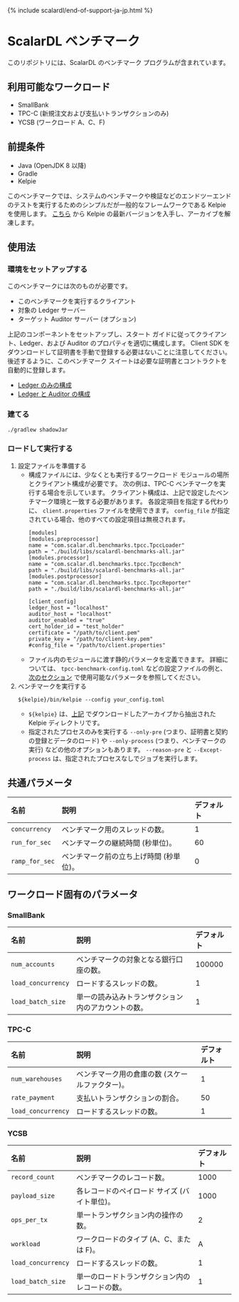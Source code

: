 {% include scalardl/end-of-support-ja-jp.html %}

# ScalarDL ベンチマーク

このリポジトリには、ScalarDL のベンチマーク プログラムが含まれています。

## 利用可能なワークロード

- SmallBank
- TPC-C (新規注文および支払いトランザクションのみ)
- YCSB (ワークロード A、C、F)

## 前提条件

- Java (OpenJDK 8 以降)
- Gradle
- Kelpie

このベンチマークでは、システムのベンチマークや検証などのエンドツーエンドのテストを実行するためのシンプルだが一般的なフレームワークである Kelpie を使用します。 [こちら](https://github.com/scalar-labs/kelpie) から Kelpie の最新バージョンを入手し、アーカイブを解凍します。

## 使用法

### 環境をセットアップする

このベンチマークには次のものが必要です。
- このベンチマークを実行するクライアント
- 対象の Ledger サーバー
- ターゲット Auditor サーバー (オプション)

上記のコンポーネントをセットアップし、スタート ガイドに従ってクライアント、Ledger、および Auditor のプロパティを適切に構成します。 Client SDK をダウンロードして証明書を手動で登録する必要はないことに注意してください。 後述するように、このベンチマーク スイートは必要な証明書とコントラクトを自動的に登録します。

- [Ledger のみの構成](https://github.com/scalar-labs/scalardl/blob/master/docs/getting-started.md)
- [Ledger と Auditor の構成](https://github.com/scalar-labs/scalardl/blob/master/docs/getting-started-auditor.md)

### 建てる

```console
./gradlew shadowJar
```

### ロードして実行する

1. 設定ファイルを準備する
   - 構成ファイルには、少なくとも実行するワークロード モジュールの場所とクライアント構成が必要です。 次の例は、TPC-C ベンチマークを実行する場合を示しています。 クライアント構成は、上記で設定したベンチマーク環境と一致する必要があります。 各設定項目を指定する代わりに、 `client.properties` ファイルを使用できます。 `config_file` が指定されている場合、他のすべての設定項目は無視されます。
     ```
     [modules]
     [modules.preprocessor]
     name = "com.scalar.dl.benchmarks.tpcc.TpccLoader"
     path = "./build/libs/scalardl-benchmarks-all.jar"
     [modules.processor]
     name = "com.scalar.dl.benchmarks.tpcc.TpccBench"
     path = "./build/libs/scalardl-benchmarks-all.jar"
     [modules.postprocessor]
     name = "com.scalar.dl.benchmarks.tpcc.TpccReporter"
     path = "./build/libs/scalardl-benchmarks-all.jar"

     [client_config]
     ledger_host = "localhost"
     auditor_host = "localhost"
     auditor_enabled = "true"
     cert_holder_id = "test_holder"
     certificate = "/path/to/client.pem"
     private_key = "/path/to/client-key.pem"
     #config_file = "/path/to/client.properties"
     ```
   - ファイル内のモジュールに渡す静的パラメータを定義できます。 詳細については、 `tpcc-benchmark-config.toml` などの設定ファイルの例と、[次のセクション](#common-parameters) で使用可能なパラメータを参照してください。
2. ベンチマークを実行する
   ```
   ${kelpie}/bin/kelpie --config your_config.toml
   ```
   - `${kelpie}` は、[上記](#prerequisites) でダウンロードしたアーカイブから抽出された Kelpie ディレクトリです。
   - 指定されたプロセスのみを実行する `--only-pre` (つまり、証明書と契約の登録とデータのロード) や `--only-process` (つまり、ベンチマークの実行) などの他のオプションもあります。 `--reason-pre` と `--Except-process` は、指定されたプロセスなしでジョブを実行します。

## 共通パラメータ

| 名前            | 説明                               | デフォルト |
|:---------------|:----------------------------------|:----------|
| `concurrency`  | ベンチマーク用のスレッドの数。         | 1         |
| `run_for_sec`  | ベンチマークの継続時間 (秒単位)。      | 60        |
| `ramp_for_sec` | ベンチマーク前の立ち上げ時間 (秒単位)。 | 0         |

## ワークロード固有のパラメータ

### SmallBank

| 名前            | 説明                               | デフォルト |
|:-------------------|:----------------------------------------------------|:--------|
| `num_accounts`     | ベンチマークの対象となる銀行口座の数。           | 100000  |
| `load_concurrency` | ロードするスレッドの数。                      | 1       |
| `load_batch_size`  | 単一の読み込みトランザクション内のアカウントの数。 | 1       |

### TPC-C

| 名前                | 説明                                     | デフォルト |
|:-------------------|:-----------------------------------------|:---------|
| `num_warehouses`   | ベンチマーク用の倉庫の数 (スケールファクター)。 | 1        |
| `rate_payment`     | 支払いトランザクションの割合。                | 50       |
| `load_concurrency` | ロードするスレッドの数。                     | 1        |

### YCSB

| 名前                | 説明                                   | デフォルト |
|:-------------------|:---------------------------------------|:---------|
| `record_count`     | ベンチマークのレコード数。                 | 1000     |
| `payload_size`     | 各レコードのペイロード サイズ (バイト単位)。  | 1000    |
| `ops_per_tx`       | 単一トランザクション内の操作の数。           | 2       |
| `workload`         | ワークロードのタイプ (A、C、または F)。     | A        |
| `load_concurrency` | ロードするスレッドの数。                   | 1        |
| `load_batch_size`  | 単一のロードトランザクション内のレコードの数。 | 1        |
